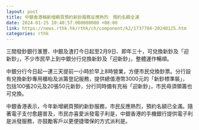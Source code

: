 ```yaml
---
layout: post
title: 中銀香港稱新增網頁預約新鈔服務反應熱烈　預約名額全滿
date: 2024-01-25 10:40:57.000000000 +08:00
link: https://news.rthk.hk/rthk/ch/component/k2/1737704-20240125.htm
categories: rthk
---
```


三間發鈔銀行滙豐、中銀及渣打今日起至2月9日、即年三十，可兌換新鈔及「迎新鈔」，不少市民早上到中銀分行兌換新鈔及「迎新鈔」，整體運作暢順。

中銀分行今日起一連三天提前一小時於早上8時營業，方便市民兌換鈔票。分行設有兌換新鈔專用櫃枱及派籌登記服務，提供總值港幣3000元的「新鈔標準裝」，包括100張20元及20張50元新鈔，分行同時備有充裕「迎新鈔」，市民毋須領籌也可兌換。

中銀香港表示，今年新增網頁預約新鈔服務，市民反應熱烈，預約名額已全滿。隨著電子支付愈趨普及，市民亦喜愛派發電子利是，中銀香港的手機銀行提供電子利是派發服務，亦鼓勵客戶以更便捷環保的方式派利是。
